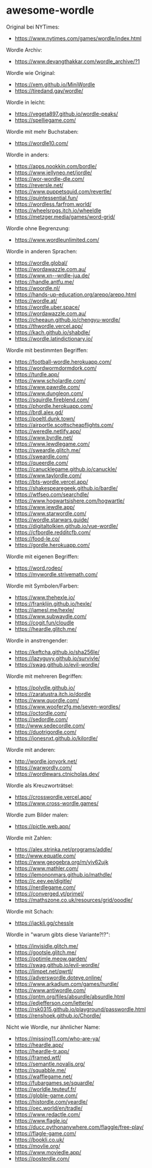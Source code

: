 # awesome-wordle

Original bei NYTimes:
- https://www.nytimes.com/games/wordle/index.html

Wordle Archiv:
- https://www.devangthakkar.com/wordle_archive/?1

Wordle wie Original:
- https://xem.github.io/MiniWordle
- https://tiredand.gay/wordle/

Wordle in leicht:
- https://vegeta897.github.io/wordle-peaks/
- https://spelliegame.com/

Wordle mit mehr Buchstaben:
- https://wordle10.com/

Wordle in anders:
- https://apps.nookkin.com/bordle/
- https://www.jellyneo.net/jordle/
- https://wor-wordle-dle.com/
- https://reversle.net/
- https://www.puppetsquid.com/revertle/
- https://quintessential.fun/
- https://wordless.farfrom.world/
- https://wheelsrpgs.itch.io/wheeldle
- https://metzger.media/games/word-grid/

Wordle ohne Begrenzung:
- https://www.wordleunlimited.com/

Wordle in anderen Sprachen:
- https://wordle.global/
- https://wordawazzle.com.au/
- https://www.xn--wrdle-jua.de/
- https://handle.antfu.me/
- https://woordle.nl/
- https://hands-up-education.org/arepo/arepo.html
- https://wordle.at/
- https://wordle.uber.space/
- https://wordawazzle.com.au/
- https://cheeaun.github.io/chengyu-wordle/
- https://thwordle.vercel.app/
- https://kach.github.io/shabdle/
- https://wordle.latindictionary.io/

Wordle mit bestimmten Begriffen:
- https://football-wordle.herokuapp.com/
- https://wordwormdormdork.com/
- https://turdle.app/
- https://www.scholardle.com/
- https://www.pawrdle.com/
- https://www.dungleon.com/
- https://squirdle.fireblend.com/
- https://phordle.herokuapp.com/
- https://brdl.alex.gd/
- https://poeltl.dunk.town/
- https://airportle.scottscheapflights.com/
- https://weredle.netlify.app/
- https://www.byrdle.net/
- https://www.lewdlegame.com/
- https://sweardle.glitch.me/
- https://sweardle.com/
- https://queerdle.com/
- https://canucklegame.github.io/canuckle/
- https://www.taylordle.com/
- https://bts-wordle.vercel.app/
- https://shakespearegeek.github.io/bardle/
- https://wtfseo.com/searchdle/
- https://www.hogwartsishere.com/hogwartle/
- https://www.jewdle.app/
- https://www.starwordle.com/
- https://wordle.starwars.guide/
- https://digitaltolkien.github.io/vue-wordle/
- https://cfbordle.redditcfb.com/
- https://food-le.co/
- https://gordle.herokuapp.com/

Wordle mit eigenen Begriffen:
- https://word.rodeo/
- https://mywordle.strivemath.com/

Wordle mit Symbolen/Farben:
- https://www.thehexle.io/
- https://frankljin.github.io/hexle/
- https://jamesl.me/hexle/
- https://www.subwaydle.com/
- https://cogit.fun/cloudle
- https://heardle.glitch.me/

Wordle in anstrengender:
- https://keftcha.github.io/sha256le/
- https://lazyguyy.github.io/survivle/
- https://swag.github.io/evil-wordle/

Wordle mit mehreren Begriffen:
- https://polydle.github.io/
- https://zaratustra.itch.io/dordle
- https://www.quordle.com/
- https://www.wooferzfg.me/seven-wordles/
- https://octordle.com/
- https://sedordle.com/
- http://www.sedecordle.com/
- https://duotrigordle.com/
- https://jonesnxt.github.io/kilordle/

Wordle mit anderen:
- http://wordle.jonyork.net/
- https://warwordly.com/
- https://wordlewars.ctnicholas.dev/

Wordle als Kreuzworträtsel:
- https://crosswordle.vercel.app/
- https://www.cross-wordle.games/

Wordle zum Bilder malen:
- https://pictle.web.app/

Wordle mit Zahlen:
- https://alex.strinka.net/programs/addle/
- http://www.equatle.com/
- https://www.geogebra.org/m/yjv62ujk
- https://www.mathler.com/
- https://lemononmars.github.io/mathdle/
- https://c.eev.ee/digitle/
- https://nerdlegame.com/
- https://converged.yt/primel/
- https://mathszone.co.uk/resources/grid/ooodle/

Wordle mit Schach:
- https://jackli.gg/chessle

Wordle in "warum gibts diese Variante?!?":
- https://invisidle.glitch.me/
- https://gootsle.glitch.me/
- https://optimle.meow.garden/
- https://swag.github.io/evil-wordle/
- https://limpet.net/qwrtl/
- https://adverswordle.doteye.online/
- https://www.arkadium.com/games/hurdle/
- https://www.antiwordle.com/
- https://qntm.org/files/absurdle/absurdle.html
- https://edjefferson.com/letterle/
- https://rsk0315.github.io/playground/passwordle.html
- https://renshoek.github.io/Chordle/ 

Nicht wie Wordle, nur ähnlicher Name:
- https://missing11.com/who-are-ya/
- https://heardle.app/
- https://heardle-tr.app/
- https://framed.wtf/
- https://semantle.novalis.org/
- https://squabble.me/
- https://wafflegame.net/
- https://fubargames.se/squardle/
- https://worldle.teuteuf.fr/
- https://globle-game.com/
- https://histordle.com/yeardle/
- https://oec.world/en/tradle/
- https://www.redactle.com/
- https://www.flagle.io/
- https://ducc.pythonanywhere.com/flaggle/free-play/
- https://flagle-game.com/
- https://bookli.co.uk/
- https://movlie.org/
- https://www.moviedle.app/
- https://posterdle.com/
